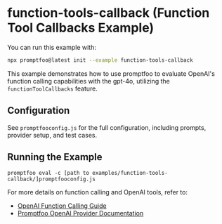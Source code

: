 # function-tools-callback (Function Tool Callbacks Example)

You can run this example with:

```bash
npx promptfoo@latest init --example function-tools-callback
```

This example demonstrates how to use promptfoo to evaluate OpenAI's function calling capabilities with the gpt-4o, utilizing the `functionToolCallbacks` feature.

## Configuration

See `promptfooconfig.js` for the full configuration, including prompts, provider setup, and test cases.

## Running the Example

```
promptfoo eval -c [path to examples/function-tools-callback/]promptfooconfig.js
```

For more details on function calling and OpenAI tools, refer to:

- [OpenAI Function Calling Guide](https://platform.openai.com/docs/guides/function-calling)
- [Promptfoo OpenAI Provider Documentation](https://promptfoo.dev/docs/providers/openai)
